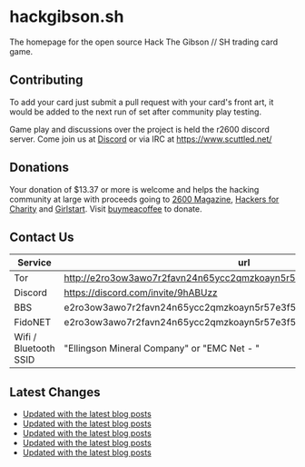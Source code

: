 # hackgibson.sh
The homepage for the open source Hack The Gibson // SH trading card game.


## Contributing

To add your card just submit a pull request with your card's front art, it would be added to the next run of set after community play testing.

Game play and discussions over the project is held the r2600 discord server. Come join us at [Discord](https://discord.com/invite/9hABUzz) or via IRC at https://www.scuttled.net/


## Donations

Your donation of $13.37 or more is welcome and helps the hacking community at large with proceeds going to [2600 Magazine](https://2600.com/), [Hackers for Charity](https://hackersforcharity.org) and [Girlstart](https://girlstart.org).  Visit [buymeacoffee](https://www.buymeacoffee.com/hackgibson.sh) to donate.


## Contact Us

Service | url
-|-
Tor | http://e2ro3ow3awo7r2favn24n65ycc2qmzkoayn5r57e3f56nvjwdcgg32ad.onion
Discord | https://discord.com/invite/9hABUzz
BBS | e2ro3ow3awo7r2favn24n65ycc2qmzkoayn5r57e3f56nvjwdcgg32ad.onion:23
FidoNET | e2ro3ow3awo7r2favn24n65ycc2qmzkoayn5r57e3f56nvjwdcgg32ad.onion:24554
Wifi / Bluetooth SSID | "Ellingson Mineral Company" or "EMC Net - <fidonet address>"

## Latest Changes
<!-- BLOG-POST-LIST:START -->
- [Updated with the latest blog posts](https://github.com/DFW2600/hackgibson.sh/commit/11e1a3f1b0947be184f1070bbeb7550517a6fa94)
- [Updated with the latest blog posts](https://github.com/DFW2600/hackgibson.sh/commit/2680ad247fe43b4453207c849318e9305992368a)
- [Updated with the latest blog posts](https://github.com/DFW2600/hackgibson.sh/commit/bbff60b2fbb1ae26eb47904f49dc1a6f55a5d9dc)
- [Updated with the latest blog posts](https://github.com/DFW2600/hackgibson.sh/commit/f9f1d982a1dda4be289a524665d01320168dcf65)
- [Updated with the latest blog posts](https://github.com/DFW2600/hackgibson.sh/commit/e4605beaad96b0a08b4f068b649dce6a24e337ac)
<!-- BLOG-POST-LIST:END -->
